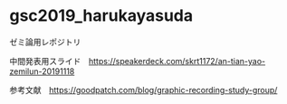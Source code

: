 # gsc2019_harukayasuda
ゼミ論用レポジトリ


中間発表用スライド　https://speakerdeck.com/skrt1172/an-tian-yao-zemilun-20191118

参考文献　https://goodpatch.com/blog/graphic-recording-study-group/
